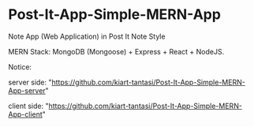 # Post-It-App-Simple-MERN-App
Note App (Web Application) in Post It Note Style

MERN Stack: MongoDB (Mongoose) + Express + React + NodeJS. 
  
  

Notice:  

server side: "https://github.com/kiart-tantasi/Post-It-App-Simple-MERN-App-server"  

client side: "https://github.com/kiart-tantasi/Post-It-App-Simple-MERN-App-client"  
